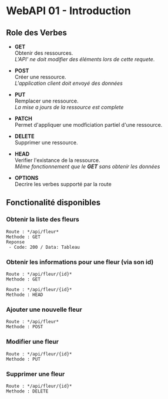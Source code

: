 # WebAPI 01 - Introduction

## Role des Verbes
- **GET** \
Obtenir des ressources. \
_L'API' ne doit modifier des éléments lors de cette requete_.

- **POST** \
Créer une ressource. \
_L'application client doit envoyé des données_

- **PUT** \
Remplacer une ressource. \
_La mise a jours de la ressource est complete_

- **PATCH** \
Permet d'appliquer une modficiation partiel d'une ressource.

- **DELETE** \
Supprimer une ressource.

- **HEAD** \
Verifier l'existance de la ressource. \
_Même fonctionnement que le **GET** sans obtenir les données_

- **OPTIONS** \
Decrire les verbes supporté par la route

## Fonctionalité disponibles

### Obtenir la liste des fleurs
```
Route : */api/fleur*
Methode : GET
Reponse  
 - Code: 200 / Data: Tableau
```

### Obtenir les informations pour une fleur (via son id)
```
Route : */api/fleur/{id}*  
Methode : GET
```
```
Route : */api/fleur/{id}*  
Methode : HEAD
```

### Ajouter une nouvelle fleur
```
Route : */api/fleur*  
Methode : POST
```

### Modifier une fleur
```
Route : */api/fleur/{id}*  
Methode : PUT
```
### Supprimer une fleur
```
Route : */api/fleur/{id}*  
Methode : DELETE
```